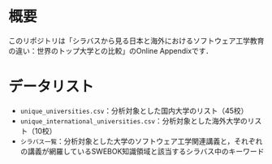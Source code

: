 
# 概要

このリポジトリは「シラバスから見る日本と海外におけるソフトウェア工学教育の違い：世界のトップ大学との比較」のOnline Appendixです．

# データリスト

- `unique_universities.csv`：分析対象とした国内大学のリスト（45校）
- `unique_international_universities.csv`：分析対象とした海外大学のリスト（10校）
- `シラバス一覧`：分析対象とした大学のソフトウェア工学関連講義と，それぞれの講義が網羅しているSWEBOK知識領域と該当するシラバス中のキーワード

